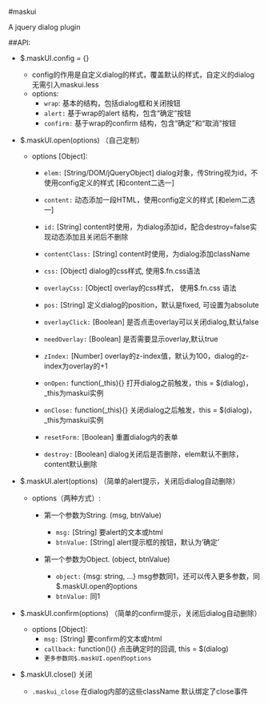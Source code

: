 #maskui

A jquery dialog plugin

##API:

* $.maskUI.config = {}
    * config的作用是自定义dialog的样式，覆盖默认的样式，自定义的dialog无需引入maskui.less
    * options:
        * `wrap`: 基本的结构，包括dialog框和关闭按钮
        * `alert:` 基于wrap的alert 结构，包含“确定”按钮
        * `confirm:` 基于wrap的confirm 结构，包含“确定”和“取消”按钮

* $.maskUI.open(options) （自己定制）
    * options [Object]:
        * `elem:` [String/DOM/jQueryObject] dialog对象，传String视为id，不使用config定义的样式   [和content二选一]

        * `content:` 动态添加一段HTML，使用config定义的样式 [和elem二选一]
        * `id:` [String] content时使用，为dialog添加id，配合destroy=false实现动态添加且关闭后不删除
        * `contentClass:` [String] content时使用，为dialog添加className

        * `css:` [Object] dialog的css样式, 使用$.fn.css语法
        * `overlayCss:` [Object] overlay的css样式， 使用$.fn.css 语法
        * `pos:` [String] 定义dialog的position，默认是fixed, 可设置为absolute
        * `overlayClick:` [Boolean] 是否点击overlay可以关闭dialog,默认false
        * `needOverlay:` [Boolean] 是否需要显示overlay,默认true
        * `zIndex:` [Number] overlay的z-index值，默认为100，dialog的z-index为overlay的+1
        * `onOpen:` function(_this){}  打开dialog之前触发，this = $(dialog)， _this为maskui实例
        * `onClose:` function(_this){}  关闭dialog之后触发，this = $(dialog)， _this为maskui实例
        * `resetForm:` [Boolean] 重置dialog内的表单
        * `destroy:` [Boolean] dialog关闭后是否删除，elem默认不删除，content默认删除

* $.maskUI.alert(options) （简单的alert提示，关闭后dialog自动删除）
    * options（两种方式）:
        * 第一个参数为String. (msg, btnValue)
            * `msg:` [String] 要alert的文本或html
            * `btnValue:` [String] alert提示框的按钮，默认为‘确定’

        * 第一个参数为Object. (object, btnValue)
            * `object:` {msg: string, ...}  msg参数同1，还可以传入更多参数，同$.maskUI.open的options
            * `btnValue:` 同1


* $.maskUI.confirm(options) （简单的confirm提示，关闭后dialog自动删除）
    * options [Object]:
        * `msg:` [String]  要confirm的文本或html
        * `callback:` function(){} 点击确定时的回调, this = $(dialog)
        * `更多参数同$.maskUI.open的options`


* $.maskUI.close() 关闭
    * `.maskui_close` 在dialog内部的这些className 默认绑定了close事件




